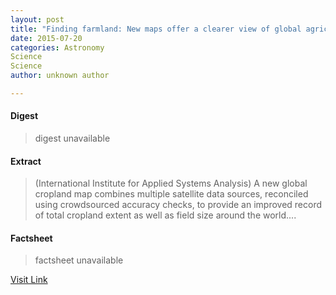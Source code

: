 ```yaml
---
layout: post
title: "Finding farmland: New maps offer a clearer view of global agriculture"
date: 2015-07-20
categories: Astronomy
Science
Science
author: unknown author

---
```



#### Digest
>digest unavailable

#### Extract
>(International Institute for Applied Systems Analysis) A new global cropland map combines multiple satellite data sources, reconciled using crowdsourced accuracy checks, to provide an improved record of total cropland extent as well as field size around the world....

#### Factsheet
>factsheet unavailable

[Visit Link](http://www.eurekalert.org/pub_releases/2015-01/iifa-ffn011415.php)


